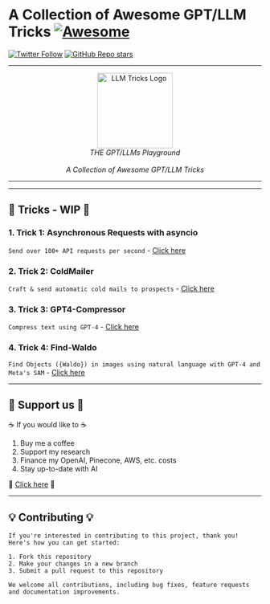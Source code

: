 #  A Collection of Awesome GPT/LLM Tricks [![Awesome](https://awesome.re/badge-flat2.svg)](https://awesome.re)

[![Twitter Follow](https://img.shields.io/twitter/follow/itamargolan?style=social)](https://twitter.com/ItakGol)
[![GitHub Repo stars](https://img.shields.io/github/stars/itamargol/openai?style=social)](https://github.com/itamargol/openai/stargazers)

---

<div align="center">
    <img width="150" alt="LLM Tricks Logo" src="https://github.com/itamargol/openai/blob/main/logo.png" />
    <br />
    <i>THE GPT/LLMs Playground</i>
    <br />
    <br />
    <i>A Collection of Awesome GPT/LLM Tricks</i>
    <br />
</div>

---

<hr/>

## 🔴 Tricks - WIP 🔴
### **1. Trick 1:** Asynchronous Requests with asyncio

```Send over 100+ API requests per second``` - [Click here](https://github.com/itamargol/openai/blob/main/async_openai_requests.py)

### **2. Trick 2:** ColdMailer

```Craft & send automatic cold mails to prospects``` - [Click here](https://github.com/itamargol/openai/blob/main/cold_mailer.py)

### **3. Trick 3:** GPT4-Compressor

```Compress text using GPT-4``` - [Click here](https://github.com/itamargol/openai/blob/main/gpt4_compression.md)

### **4. Trick 4:** Find-Waldo

```Find Objects ({Waldo}) in images using natural language with GPT-4 and Meta's SAM``` - [Click here](https://github.com/itamargol/openai/blob/main/find_waldo.py)

<hr/>

## 💖 Support us 💖 

☕️ If you would like to ☕️
1. Buy me a coffee
2. Support my research
3. Finance my OpenAI, Pinecone, AWS, etc. costs
4. Stay up-to-date with AI

🤖 [Click here](https://github.com/sponsors/itamargol) 🤖

<hr/>

## 💡 Contributing 💡
```
If you're interested in contributing to this project, thank you! Here's how you can get started:

1. Fork this repository
2. Make your changes in a new branch
3. Submit a pull request to this repository

We welcome all contributions, including bug fixes, feature requests and documentation improvements.
```

